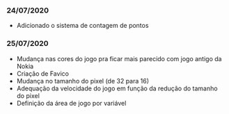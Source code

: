 ### 24/07/2020
- Adicionado o sistema de contagem de pontos

### 25/07/2020
- Mudança nas cores do jogo pra ficar mais parecido com jogo antigo da Nokia
- Criação de Favico
- Mudança no tamanho do pixel (de 32 para 16)
- Adequação da velocidade do jogo em função da redução do tamanho do pixel
- Definição da área de jogo por variável